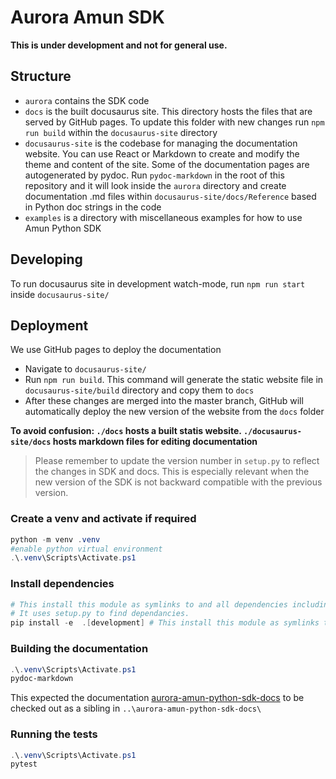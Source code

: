 # Aurora Amun SDK
**This is under development and not for general use.**

## Structure
- `aurora` contains the SDK code
- `docs` is the built docusaurus site. This directory hosts the files that are served by GitHub pages. To update this folder with new changes run `npm run build` within the `docusaurus-site` directory
- `docusaurus-site` is the codebase for managing the documentation website. You can use React or Markdown to create and modify the theme and content of the site. Some of the documentation pages are autogenerated by pydoc. Run `pydoc-markdown` in the root of this repository and it will look inside the `aurora` directory and create documentation .md files within `docusaurus-site/docs/Reference` based in Python doc strings in the code
- `examples` is a directory with miscellaneous examples for how to use Amun Python SDK

## Developing

To run docusaurus site in development watch-mode, run `npm run start` inside `docusaurus-site/`

## Deployment
We use GitHub pages to deploy the documentation
- Navigate to `docusaurus-site/`
- Run `npm run build`. This command will generate the static website file in `docusaurus-site/build` directory and copy them to `docs`
- After these changes are merged into the master branch, GitHub will automatically deploy the new version of the website from the `docs` folder

**To avoid confusion: `./docs` hosts a built statis website. `./docusaurus-site/docs` hosts markdown files for editing documentation**

> Please remember to update the version number in `setup.py` to reflect the changes in SDK and docs. This is especially relevant when the new version of the SDK is not backward compatible with the previous version.

### Create a venv and activate if required

```powershell
python -m venv .venv
#enable python virtual environment
.\.venv\Scripts\Activate.ps1
```

### Install dependencies

```powershell
# This install this module as symlinks to and all dependencies including the ones needed locally.
# It uses setup.py to find dependancies.
pip install -e  .[development] # This install this module as symlinks to and all dependencies including the ones needed locally.
```

### Building the documentation

```powershell
.\.venv\Scripts\Activate.ps1
pydoc-markdown
```

This expected the documentation [aurora-amun-python-sdk-docs](https://auroraenergyresearch.github.io/aurora-amun-python-sdk-docs/) to be checked out as a sibling in `..\aurora-amun-python-sdk-docs\`

### Running the tests

```powershell
.\.venv\Scripts\Activate.ps1
pytest
```